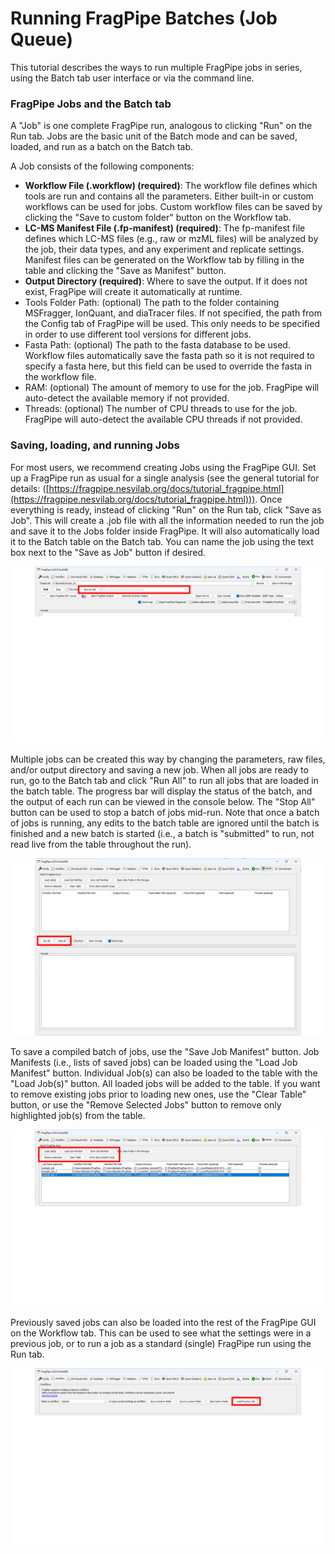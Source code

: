 # Running FragPipe Batches (Job Queue)  

This tutorial describes the ways to run multiple FragPipe jobs in series, using the Batch tab user interface or via the command line. 

### FragPipe Jobs and the Batch tab

A "Job" is one complete FragPipe run, analogous to clicking "Run" on the Run tab. Jobs are the basic unit of the Batch mode and can be saved, loaded, and run as a batch on the Batch tab.  

A Job consists of the following components:
* **Workflow File (.workflow) (required)**: The workflow file defines which tools are run and contains all the parameters. Either built-in or custom workflows can be used for jobs. Custom workflow files can be saved by clicking the "Save to custom folder" button on the Workflow tab. 
* **LC-MS Manifest File (.fp-manifest) (required)**: The fp-manifest file defines which LC-MS files (e.g., raw or mzML files) will be analyzed by the job, their data types, and any experiment and replicate settings. Manifest files can be generated on the Workflow tab by filling in the table and clicking the "Save as Manifest" button. 
* **Output Directory (required)**: Where to save the output. If it does not exist, FragPipe will create it automatically at runtime. 
* Tools Folder Path: (optional) The path to the folder containing MSFragger, IonQuant, and diaTracer files. If not specified, the path from the Config tab of FragPipe will be used. This only needs to be specified in order to use different tool versions for different jobs. 
 * Fasta Path: (optional) The path to the fasta database to be used. Workflow files automatically save the fasta path so it is not required to specify a fasta here, but this field can be used to override the fasta in the workflow file.  
 * RAM: (optional) The amount of memory to use for the job. FragPipe will auto-detect the available memory if not provided.  
 * Threads: (optional) The number of CPU threads to use for the job. FragPipe will auto-detect the available CPU threads if not provided. 
 
 ### Saving, loading, and running Jobs
 
For most users, we recommend creating Jobs using the FragPipe GUI. Set up a FragPipe run as usual for a single analysis (see the general tutorial for details: ([https://fragpipe.nesvilab.org/docs/tutorial_fragpipe.html](https://fragpipe.nesvilab.org/docs/tutorial_fragpipe.html))). Once everything is ready, instead of clicking "Run" on the Run tab, click "Save as Job". This will create a .job file with all the information needed to run the job and save it to the Jobs folder inside FragPipe. It will also automatically load it to the Batch table on the Batch tab. You can name the job using the text box next to the "Save as Job" button if desired. 
 
![](https://raw.githubusercontent.com/Nesvilab/FragPipe/gh-pages/images/run_tab_save_job.png)
<br>

Multiple jobs can be created this way by changing the parameters, raw files, and/or output directory and saving a new job. When all jobs are ready to run, go to the Batch tab and click "Run All" to run all jobs that are loaded in the batch table. The progress bar will display the status of the batch, and the output of each run can be viewed in the console below. The "Stop All" button can be used to stop a batch of jobs mid-run. Note that once a batch of jobs is running, any edits to the batch table are ignored until the batch is finished and a new batch is started (i.e., a batch is "submitted" to run, not read live from the table throughout the run). 
 
![](https://raw.githubusercontent.com/Nesvilab/FragPipe/gh-pages/images/batch_tab_run_jobs.png)
<br>

To save a compiled batch of jobs, use the "Save Job Manifest" button. Job Manifests (i.e., lists of saved jobs) can be loaded using the "Load Job Manifest" button. Individual Job(s) can also be loaded to the table with the "Load Job(s)" button. All loaded jobs will be added to the table. If you want to remove existing jobs prior to loading new ones, use the "Clear Table" button, or use the "Remove Selected Jobs" button to remove only highlighted job(s) from the table. 

![](https://raw.githubusercontent.com/Nesvilab/FragPipe/gh-pages/images/batch_tab_manipulate_table.png)
<br>

Previously saved jobs can also be loaded into the rest of the FragPipe GUI on the Workflow tab. This can be used to see what the settings were in a previous job, or to run a job as a standard (single) FragPipe run using the Run tab. 

![](https://raw.githubusercontent.com/Nesvilab/FragPipe/gh-pages/images/workflow_load_job.png)
<br>
